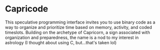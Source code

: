 # Capricode
This speculative programming interface invites you to use binary code as a way to organize and prioritize time based on memory, activity, and coded timeslots. Building on the archetype of Capricorn, a sign associated with organization and preparedness, the name is a nod to my interest in astrology (I thought about using C, but...that's taken lol)
